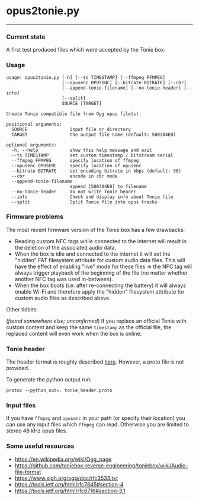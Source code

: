 # opus2tonie.py

---

### Current state

A first test produced files which were accepted by the Tonie box.

### Usage

```
usage: opus2tonie.py [-h] [--ts TIMESTAMP] [--ffmpeg FFMPEG]
                     [--opusenc OPUSENC] [--bitrate BITRATE] [--cbr]
                     [--append-tonie-filename] [--no-tonie-header] [--info]
                     [--split]
                     SOURCE [TARGET]

Create Tonie compatible file from Ogg opus file(s).

positional arguments:
  SOURCE                input file or directory
  TARGET                the output file name (default: 500304E0)

optional arguments:
  -h, --help            show this help message and exit
  --ts TIMESTAMP        set custom timestamp / bitstream serial
  --ffmpeg FFMPEG       specify location of ffmpeg
  --opusenc OPUSENC     specify location of opusenc
  --bitrate BITRATE     set encoding bitrate in kbps (default: 96)
  --cbr                 encode in cbr mode
  --append-tonie-filename
                        append [500304E0] to filename
  --no-tonie-header     do not write Tonie header
  --info                Check and display info about Tonie file
  --split               Split Tonie file into opus tracks
```

### Firmware problems

The most recent firmware version of the Tonie box has a few drawbacks:

* Reading custom NFC tags while connected to the internet will result in the deletion of the associated audio data.
* When the box is idle and connected to the internet it will set the "hidden" FAT filesystem attribute for custom audio data files. This will have the effect of enabling "live" mode for these files => the NFC tag will always trigger playback of the beginning of the file (no matter whether another NFC tag was used in-between). 
* When the box boots (i.e. after re-connecting the battery) it will always enable Wi-Fi and therefore apply the "hidden" filesystem attribute for custom audio files as described above. 
  

Other tidbits:

(*found somewhere else; unconfirmed*) If you replace an official Tonie with custom content and keep the same `timestamp` as the official file, the replaced content will even work when the box is online.  

### Tonie header

The header format is roughly described [here](https://github.com/toniebox-reverse-engineering/toniebox/wiki/Audio-file-format). However, a proto file is not provided.

To generate the python output run:

`protoc --python_out=. tonie_header.proto`

### Input files

If you have `ffmpeg` and `opusenc` in your path (or specify their location) you can use any input files which `ffmpeg` can read. Otherwise you are limited to stereo 48 kHz opus files.

### Some useful resources
* https://en.wikipedia.org/wiki/Ogg_page
* https://github.com/toniebox-reverse-engineering/toniebox/wiki/Audio-file-format
* https://www.xiph.org/ogg/doc/rfc3533.txt
* https://tools.ietf.org/html/rfc7845#section-4
* https://tools.ietf.org/html/rfc6716#section-3.1
